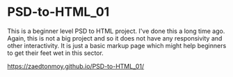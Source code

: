 # PSD-to-HTML_01
This is a beginner level PSD to HTML project. I've done this a long time ago. Again, this is not a big project and so it does not have any responsivity and other interactivity. It is just a basic markup page which might help beginners to get their feet wet in this sector.

https://zaedtonmoy.github.io/PSD-to-HTML_01/

